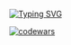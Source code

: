 <a href="https://git.io/typing-svg"><img src="https://readme-typing-svg.herokuapp.com?font=Fira+Code&duration=1000&pause=500&color=88E809&vCenter=true&multiline=true&repeat=false&random=false&width=700&height=150&lines=%F0%9F%91%8B+Hi%2C+I%E2%80%99m+%40Alexthundergod;%F0%9F%91%80+I%E2%80%99m+interested+in+programming%2C+music%2C+movies+%26+sports;%F0%9F%8C%B1+I%E2%80%99m+currently+learning+python+%26+c%2B%2B;%F0%9F%93%AB+How+to+reach+me+telegram+%40alexthunderz;%F0%9F%A7%AA+Researcher%2C+B.Sc." alt="Typing SVG" /></a>

[![codewars](https://www.codewars.com/users/Alexthundergod/badges/large)](https://www.codewars.com/users/Alexthundergod)   
<!---
Alexthundergod/Alexthundergod is a ✨ special ✨ repository because its `README.md` (this file) appears on your GitHub profile.
You can click the Preview link to take a look at your changes.
--->
